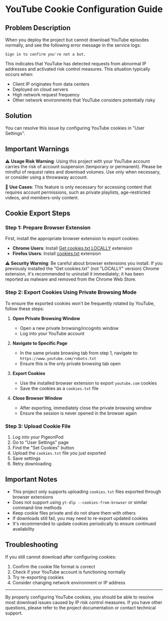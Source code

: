 # YouTube Cookie Configuration Guide

## Problem Description

When you deploy the project but cannot download YouTube episodes normally, and see the following error message in the service logs:

```
Sign in to confirm you're not a bot.
```

This indicates that YouTube has detected requests from abnormal IP addresses and activated risk control measures. This situation typically occurs when:

- Client IP originates from data centers
- Deployed on cloud servers
- High network request frequency
- Other network environments that YouTube considers potentially risky

## Solution

You can resolve this issue by configuring YouTube cookies in "User Settings".

## Important Warnings

⚠️ **Usage Risk Warning**: Using this project with your YouTube account carries the risk of account suspension (temporary or permanent). Please be mindful of request rates and download volumes. Use only when necessary, or consider using a throwaway account.

📝 **Use Cases**: This feature is only necessary for accessing content that requires account permissions, such as private playlists, age-restricted videos, and members-only content.

## Cookie Export Steps

### Step 1: Prepare Browser Extension

First, install the appropriate browser extension to export cookies:

- **Chrome Users**: Install [Get cookies.txt LOCALLY](https://chromewebstore.google.com/detail/get-cookiestxt-locally/cclelndahbckbenkjhflpdbgdldlbecc) extension
- **Firefox Users**: Install [cookies.txt](https://addons.mozilla.org/en-US/firefox/addon/cookies-txt/) extension

⚠️ **Security Warning**: Be careful about browser extensions you install. If you previously installed the "Get cookies.txt" (not "LOCALLY" version) Chrome extension, it's recommended to uninstall it immediately; it has been reported as malware and removed from the Chrome Web Store.

### Step 2: Export Cookies Using Private Browsing Mode

To ensure the exported cookies won't be frequently rotated by YouTube, follow these steps:

1. **Open Private Browsing Window**
   - Open a new private browsing/incognito window
   - Log into your YouTube account

2. **Navigate to Specific Page**
   - In the same private browsing tab from step 1, navigate to: `https://www.youtube.com/robots.txt`
   - Ensure this is the only private browsing tab open

3. **Export Cookies**
   - Use the installed browser extension to export `youtube.com` cookies
   - Save the cookies as a `cookies.txt` file

4. **Close Browser Window**
   - After exporting, immediately close the private browsing window
   - Ensure the session is never opened in the browser again

### Step 3: Upload Cookie File

1. Log into your PigeonPod
2. Go to "User Settings" page
3. Find the "Set Cookies" button
4. Upload the `cookies.txt` file you just exported
5. Save settings
6. Retry downloading

## Important Notes

- This project only supports uploading `cookies.txt` files exported through browser extensions
- Does not support using `yt-dlp --cookies-from-browser` or similar command-line methods
- Keep cookie files private and do not share them with others
- If downloads still fail, you may need to re-export updated cookies
- It's recommended to update cookies periodically to ensure continued availability

## Troubleshooting

If you still cannot download after configuring cookies:

1. Confirm the cookie file format is correct
2. Check if your YouTube account is functioning normally
3. Try re-exporting cookies
4. Consider changing network environment or IP address

---

By properly configuring YouTube cookies, you should be able to resolve most download issues caused by IP risk control measures. If you have other questions, please refer to the project documentation or contact technical support.

